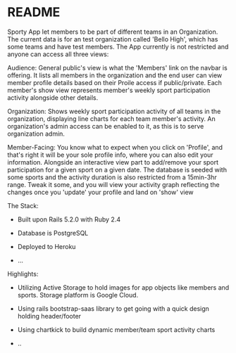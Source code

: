 # README

Sporty App let members to be part of different teams in an Organization. The current data is for an test organization called 'Bello High', which has some teams and have test members. The App currently is not restricted and anyone can access all three views:

Audience: General public's view is what the 'Members' link on the navbar is offering. It lists all members in the organization and the end user can view member profile details based on their Proile access if public/private. Each member's show view represents member's weekly sport participation activity alongside other details.

Organization: Shows weekly sport participation activity of all teams in the organization, displaying line charts for each team member's activity. An organization's admin access can be enabled to it, as this is to serve organization admin.

Member-Facing: You know what to expect when you click on 'Profile', and that's right it will be your sole profile info, where you can also edit your information. Alongside an interactive view part to add/remove your sport participation for a given sport on a given date. The database is seeded with some sports and the activity duration is also restricted from a 15min-3hr range. Tweak it some, and you will view your activity graph reflecting the changes once you 'update' your profile and land on 'show' view

The Stack:

* Built upon Rails 5.2.0 with Ruby 2.4

* Database is PostgreSQL

* Deployed to Heroku

* ...

Highlights:

* Utilizing Active Storage to hold images for app objects like members and sports. Storage platform is Google     Cloud.

* Using rails bootstrap-saas library to get going with a quick design holding header/footer

* Using chartkick to build dynamic member/team sport activity charts

* ..
